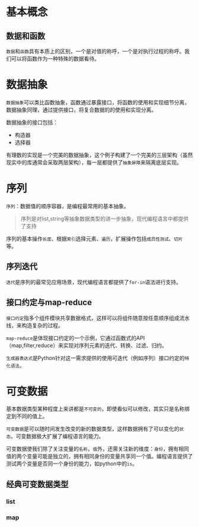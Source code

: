 # 基本概念
## 数据和函数
`数据`和`函数`具有本质上的区别，一个是对值的称呼，一个是对执行过程的称呼。我们可以将函数作为一种特殊的数据看待。

# 数据抽象
`数据抽象`可以类比函数抽象，函数通过暴露接口，将函数的使用和实现细节分离，数据抽象同理，通过提供接口，将复合数据的的使用和实现分离。

数据抽象的接口包括：

- 构造器
- 选择器

有理数的实现是一个完美的数据抽象，这个例子构建了一个完美的三层架构（虽然现实中的库通常会采取两层架构），每一层都提供了`抽象屏障`来隔离底层实现。


# 序列
`序列`：数据值的顺序容器，是编程最常用的基本抽象。

>序列是对list,string等抽象数据类型的进一步抽象，现代编程语言中都提供了支持

序列的基本操作`长度`、根据`索引`选择元素、`遍历`，扩展操作包括`成员性测试`、`切片`等。

## 序列迭代
`迭代`是序列的最常见应用场景，现代编程语言都提供了`for-in`语法进行支持。

## 接口约定与map-reduce
`接口约定`指多个组件模块共享数据格式，这样可以将组件随意按任意顺序组成流水线，来构造复杂的过程。

`map-reduce`是体现接口约定的一个示例，它通过函数式的API（map,filter,reduce）来实现对序列元素的迭代、转换、过滤、归约。

`生成器表达式`是Python针对这一需求提供的使用可迭代（例如序列）接口约定的`特化语法`。

# 可变数据
基本数据类型某种程度上来讲都是`不可变的`，即使看似可以修改，其实只是名称绑定到不同的值上。

`可变数据`是可以随时间发生改变的新的数据类型，这样数据拥有了可以变化的`状态`。可变数据极大扩展了编程语言的能力。

可变数据使我们除了关注变量的`名称`，`值`外，还需关注新的维度：`身份`，拥有相同值的两个变量可能是独立的，拥有相同身份的变量共享同一个值。编程语言提供了测试两个变量是否同一个身份的能力，如python中的`is`。

## 经典可变数据类型

### list
### map